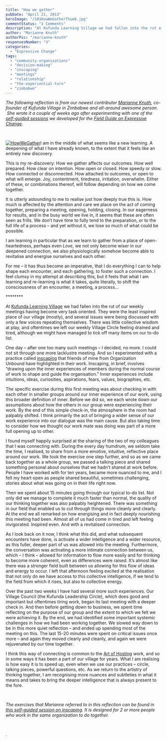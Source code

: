 ```yaml
---
title: "How we gather"
pubDate: "April 21, 2013"
heroImage: "/101HowWeGatherThumb.jpg"
commentStatus: "3 Comments"
description: "At Kufunda Learning Village we had fallen into the rut of our weekly meetings having become very task oriented. They were the least inspired place of our village (mostly), and several issues were being discussed with only a few voices repeating themselves. There was little collective wisdom at play, and oftentimes we left our weekly Village Circle feeling drained and tired, although we might have managed to tick off many items on our to-do list. One day – after one too many such meetings – I decided, no more […]"
author: "Marianne Knuth"
authorPic: "/marianne-knuth"
responsesNumber: "3"
categories: 
  - "Expressive Change"
tags: 
  - "community-organizations"
  - "decision-making"
  - "inscaping"
  - "meetings"
  - "relationship"
  - "the-experiential-turn"
  - "zimbabwe"
---
```


_The following reflection is from our newest contributor [Marianne Knuth](https://organizationunbound.org/marianne-knuth/), co-founder of Kufunda Village in Zimbabwe and all-around awesome person.  She wrote it a couple of weeks ago after experimenting with one of the [self-guided sessions](https://organizationunbound.org/wp-content/uploads/2013/11/2-InscapingIntro.pdf) we developed for the [Field Guide on Expressive Change](https://organizationunbound.org/in-practice/)._ 

 

[![HowWeGather](https://organizationunbound.org/wp-content/uploads/2013/04/HowWeGather1-300x225.jpg)](https://organizationunbound.org/wp-content/uploads/2013/04/HowWeGather1.jpg)I am in the middle of what seems like a new learning. A deepening of what I have already known, to the extent that it feels like an entirely new discovery.

This is my re-discovery: How we gather affects our outcomes. How well prepared. How clear on intention. How open or closed. How speedy or slow. How connected or disconnected. How attached to outcomes, or open to what will emerge. Joy, contentment, tiredness, irritation, overwhelm. Either of these, or combinations thereof, will follow depending on how we come together.

It is utterly astounding to me to realise just how deeply true this is. How much is affected by the attention and care we place on the act of coming together, preparing a meeting, opening, holding, closing. In our eagerness for results, and in the busy world we live in, it seems that these are often seen as frills. We don’t have time to fully tend to the preparation, or to the full life of a process – and yet without it, we lose so much of what could be possible.

I am learning in particular that as we learn to gather from a place of open-heartedness, perhaps even _Love_, we not only become wiser in our deepened connection, we also physiologically somehow become able to revitalise and energise ourselves and each other.

For me – it has thus become an imperative, that I do everything I can to help shape each encounter, and each gathering, to foster such a connection. I feel clumsy in my attempt at describing this, but it feels that what I am learning and re-learning is what it takes, quite literally, to shift the consciousness of an encounter, a meeting, a process…

\*\*\*\*\*\*\*\*

At [Kufunda Learning Village](http://kufundavillage.org/) we had fallen into the rut of our weekly meetings having become very task oriented. They were the least inspired place of our village (mostly), and several issues were being discussed with only a few voices repeating themselves. There was little collective wisdom at play, and oftentimes we left our weekly Village Circle feeling drained and tired, although we might have managed to tick off many items on our to-do list.

One day – after one too many such meetings – I decided, no more. I could not sit through one more lacklustre meeting. And so I experimented with a practice called [inscaping](https://organizationunbound.org/expressive-change/inscaping/) that friends of mine from Organization Unbound have highlighted in their work. Inscaping, in brief, involves “drawing upon the inner experiences of members during the normal course of work to shape and guide the organisation.” Inner experiences include intuitions, ideas, curiosities, aspirations, fears, values, biographies, etc.

The specific exercise during this first meeting was about checking in with each other in smaller groups around our inner experience of our work, using this broader definition of inner. Before we did so, we each wrote down our assumptions about how the others in our group were experiencing their work. By the end of this simple check-in, the atmosphere in the room had palpably shifted. I think primarily the act of bringing a wider sense of our work experience into our dialogue was the main cause. But also taking time to consider how we thought our work mate was doing was part of a more full opening up to other.

I found myself happily surprised at the sharing of the two of my colleagues that I was connecting with. During the every day humdrum, we seldom take the time, I realised, to share from a more emotive, intuitive, reflective place around our work. We took the exercise one step further, and so as we came back together as a whole group, we passed a talking piece and shared something personal about ourselves that we hadn’t shared at work before. People I have worked with for ten years, became more nuanced to me, and I felt my heart open as people shared beautiful, sometimes challenging, stories about what was going on in their life right now.

Then we spent about 15 minutes going through our typical to-do list. Not only did we manage to complete it much faster than normal, the quality of our thinking together was also palpably heightened. There was something in our field that enabled us to cut through things more cleanly and clearly. At the end we all remarked on how energising and in fact deeply nourishing this meeting had been. Almost all of us had come in tired and left feeling invigorated. Inspired even. And with a revitalised connection.

As I look back on it now, I think what this did, and what subsequent encounters have done, is activate a wider intelligence and a wider resource, as this fuller, deeper part of us was allowed into the meeting. Furthermore, the conversation was activating a more intimate connection between us, which – I think – allowed for information to flow more easily and for thinking to become more coherent, even as differences were raised. It’s almost like there was a stronger field built between us allowing for this flow of ideas and energy to occur. I left that afternoon feeling excited at the realisation that not only do we have access to this collective intelligence, if we tend to the field from which it rises, but also to collective energy.

Over the past two weeks I have had several more such experiences. Our Village Council (the Kufunda Leadership Circle), which does good and important but oftentimes tiring work, began its last meeting with a deeper check in. And then before getting down to business, we spent time reflecting on the purpose of our group and the extent to which we felt we were achieving it. By the end, we had identified some important systemic challenges in how we had been working together. We slowed way down to be in this more quiet reflection – and ended up spending most of the meeting on this. The last 15-20 minutes were spent on critical issues once more – and again they moved clearly and cleanly, and again we were rejuvenated by our time together.

I think this way of connecting is common to the [Art of Hosting](http://www.artofhosting.org/) work, and so in some ways it has been a part of our village for years. What I am realising is how easy it is to speed up, even when we use our practices – circle, talking pieces, powerful questions, etc. As we return to the artistry of thinking together, I am recognising more nuances and subtleties in what it means and takes to bring the deeper intelligence that is always present to the fore.

 

_The exercises that Marianne referred to in this reflection can be found in [this self-guided session on inscaping](https://organizationunbound.org/wp-content/uploads/2013/11/2-InscapingIntro.pdf). It is designed for 2 or more people who work in the same organization to do together._

 

.
